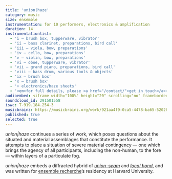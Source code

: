 ```yaml
---
title: 'union|haze'
category: music
size: ensemble
instrumentation: for 10 performers, electronics & amplification
duration: 14'
instrumentationlist:
  - 'i — brush box, tupperware, vibrator'
  - 'ii — bass clarinet, preparations, bird call'
  - 'iii — viola, bow, preparations'
  - 'iv — cello, bow, preparations'
  - 'v — violin, bow, preparations'
  - 'vi — oboe, tupperware, vibrator'
  - 'vii — grand piano, preparations, bird call'
  - 'viii — bass drum, various tools & objects'
  - 'ix — brush box'
  - 'x — brush box'
  - '+ electronics/haze sheets'
  - '<em>for full details, please <a href="/contact/">get in touch</a></em>'
audioembed: <iframe width="100%" height="20" scrolling="no" frameborder="no" src="https://w.soundcloud.com/player/?url=https%3A//api.soundcloud.com/tracks/291501558&amp;color=ff5500&amp;inverse=false&amp;auto_play=false&amp;show_user=true"></iframe>
soundcloud_id: 291501558
iswc: T-919.184.254-3
musicbrainz: https://musicbrainz.org/work/921aa4f9-0ca5-4478-ba65-520280f73d8c
published: true
selected: true
---
```

*union|haze* continues a series of work, which poses questions about the
situated and material assemblages that constitute the performance. It attempts
to place a situation of severe material contingency — one which brings the
agency of all participants, including the non-human, to the fore — within layers
of a particulate fog.

*union|haze* embeds a diffracted hybrid of [*union–seam*][caaeef58] and
[*local bond*][65b29835], and was written for [ensemble recherche][bbd66f57]’s
residency at Harvard University.

  [65b29835]: http://chrisswithinbank.net/2015/10/local-bond/ "local bond"
  [caaeef58]: http://chrisswithinbank.net/2016/01/union-seam/ "union–seam"
  [bbd66f57]: http://ensemble-recherche.de/ "ensemble recherche"
